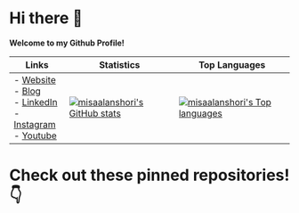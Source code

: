 # Hi there 👋
**Welcome to my Github Profile!**

<div align="center">

| Links | Statistics | Top Languages |
| --- | --- | --- |
| - [Website](https://misaalanshori.github.io)<br>- [Blog](https://misaalanshori.github.io/posts)<br>- [LinkedIn](https://www.linkedin.com/in/muhammad-isa-al-anshori-876ba5193)<br>- [Instagram](https://instagram.com/misaalanshori)<br>- [Youtube](https://www.youtube.com/misaalanshori) | [![misaalanshori's GitHub stats](https://github-readme-stats.vercel.app/api?username=misaalanshori&show_icons=true&theme=nord)](https://github.com/misaalanshori/) | [![misaalanshori's Top languages](https://github-readme-stats.vercel.app/api/top-langs?username=misaalanshori&theme=nord)](https://github.com/misaalanshori/) |

</div>
  
  


# Check out these pinned repositories! 👇
